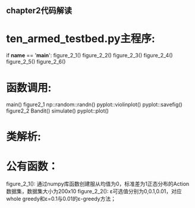 ## chapter2代码解读  
# ten_armed_testbed.py主程序:  
if __name__ == '__main__':
    figure_2_1()
    figure_2_2()
    figure_2_3()
    figure_2_4()
    figure_2_5()
    figure_2_6()
# 函数调用:  
main()
  figure2_1
    np::random::randn() 
    pyplot::violinplot()
	pyplot::savefig()
  figure2_2
    Bandit()
	simulate()
	pyplot::plot()
  

# 类解析:  

  
# 公有函数：  
figure_2_1(): 通过numpy库函数创建服从均值为0，标准差为1正态分布的Action数据集，数据集大小为200x10
figure_2_2(): ε可选值分别为0,0.1,0.01，对应whole greedy和ε=0.1与0.01的ε-greedy方法；



